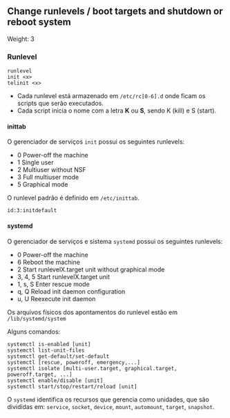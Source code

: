 ## Change runlevels / boot targets and shutdown or reboot system
Weight: 3

### Runlevel

```
runlevel
init <x>
telinit <x>
```

* Cada runlevel está armazenado em `/etc/rc[0-6].d` onde ficam os scripts que serão executados.
* Cada script inicia o nome com a letra **K** ou **S**, sendo K (kill) e S (start).

#### inittab

O gerenciador de serviços `init` possui os seguintes runlevels:

*  0              Power-off the machine
*  1              Single user
*  2              Multiuser without NSF
*  3              Full multiuser mode
*  5              Graphical mode

O runlevel padrão é definido em `/etc/inittab`.

```
id:3:initdefault
```

#### systemd

O gerenciador de serviços e sistema `systemd` possui os seguintes runlevels:

*  0              Power-off the machine
*  6              Reboot the machine
*  2              Start runlevelX.target unit without graphical mode
*  3, 4, 5        Start runlevelX.target unit
*  1, s, S        Enter rescue mode
*  q, Q           Reload init daemon configuration
*  u, U           Reexecute init daemon

Os arquivos físicos dos apontamentos do runlevel estão em `/lib/systemd/system`

Alguns comandos:
```
systemctl is-enabled [unit]
systemctl list-unit-files
systemctl get-default/set-default
systemctl [rescue, poweroff, emergency,...]
systemctl isolate [multi-user.target, graphical.target, poweroff.target, ...]
systemctl enable/disable [unit]
systemctl start/stop/restart/reload [unit]
```

O `systemd` identifica os recursos que gerencia como unidades, que são divididas em: `service`, `socket`, `device`, `mount`, `automount`, `target`, `snapshot`.
